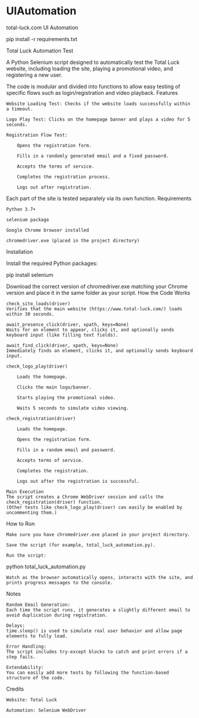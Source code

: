# UIAutomation
total-luck.com UI Automation

pip install -r requirements.txt

Total Luck Automation Test

A Python Selenium script designed to automatically test the Total Luck website, including loading the site, playing a promotional video, and registering a new user.

The code is modular and divided into functions to allow easy testing of specific flows such as login/registration and video playback.
Features

    Website Loading Test: Checks if the website loads successfully within a timeout.

    Logo Play Test: Clicks on the homepage banner and plays a video for 5 seconds.

    Registration Flow Test:

        Opens the registration form.

        Fills in a randomly generated email and a fixed password.

        Accepts the terms of service.

        Completes the registration process.

        Logs out after registration.

Each part of the site is tested separately via its own function.
Requirements

    Python 3.7+

    selenium package

    Google Chrome browser installed

    chromedriver.exe (placed in the project directory)

Installation

Install the required Python packages:

pip install selenium

Download the correct version of chromedriver.exe matching your Chrome version and place it in the same folder as your script.
How the Code Works

    check_site_loads(driver)
    Verifies that the main website (https://www.total-luck.com/) loads within 30 seconds.

    await_presence_click(driver, xpath, keys=None)
    Waits for an element to appear, clicks it, and optionally sends keyboard input (like filling text fields).

    await_find_click(driver, xpath, keys=None)
    Immediately finds an element, clicks it, and optionally sends keyboard input.

    check_logo_play(driver)

        Loads the homepage.

        Clicks the main logo/banner.

        Starts playing the promotional video.

        Waits 5 seconds to simulate video viewing.

    check_registration(driver)

        Loads the homepage.

        Opens the registration form.

        Fills in a random email and password.

        Accepts terms of service.

        Completes the registration.

        Logs out after the registration is successful.

    Main Execution
    The script creates a Chrome WebDriver session and calls the check_registration(driver) function.
    (Other tests like check_logo_play(driver) can easily be enabled by uncommenting them.)

How to Run

    Make sure you have chromedriver.exe placed in your project directory.

    Save the script (for example, total_luck_automation.py).

    Run the script:

python total_luck_automation.py

    Watch as the browser automatically opens, interacts with the site, and prints progress messages to the console.

Notes

    Random Email Generation:
    Each time the script runs, it generates a slightly different email to avoid duplication during registration.

    Delays:
    time.sleep() is used to simulate real user behavior and allow page elements to fully load.

    Error Handling:
    The script includes try-except blocks to catch and print errors if a step fails.

    Extendability:
    You can easily add more tests by following the function-based structure of the code.

Credits

    Website: Total Luck

    Automation: Selenium WebDriver
